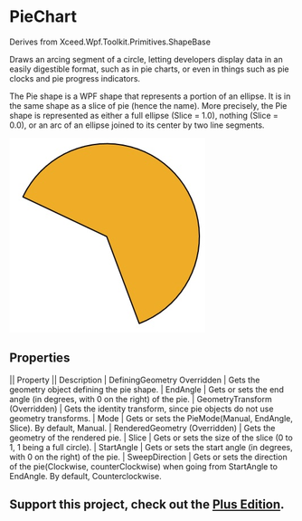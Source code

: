 # PieChart
Derives from Xceed.Wpf.Toolkit.Primitives.ShapeBase

Draws an arcing segment of a circle, letting developers display data in an easily digestible format, such as in pie charts, or even in things such as pie clocks and pie progress indicators.

The Pie shape is a WPF shape that represents a portion of an ellipse. It is in the same shape as a slice of pie (hence the name). More precisely, the Pie shape is represented as either a full ellipse (Slice = 1.0), nothing (Slice = 0.0), or an arc of an ellipse joined to its center by two line segments.

![](PieChart_pie.jpg)

## Properties
|| Property || Description
| DefiningGeometry Overridden | Gets the geometry object defining the pie shape.
| EndAngle | Gets or sets the end angle (in degrees, with 0 on the right) of the pie.
| GeometryTransform (Overridden) | Gets the identity transform, since pie objects do not use geometry transforms.
| Mode | Gets or sets the PieMode(Manual, EndAngle, Slice). By default, Manual.
| RenderedGeometry (Overridden) | Gets the geometry of the rendered pie.
| Slice | Gets or sets the size of the slice (0 to 1, 1 being a full circle).
| StartAngle | Gets or sets the start angle (in degrees, with 0 on the right) of the pie.
| SweepDirection |  Gets or sets the direction of the pie(Clockwise, counterClockwise) when going from StartAngle to EndAngle. By default, Counterclockwise.

**Support this project, check out the [Plus Edition](https://xceed.com/xceed-toolkit-plus-for-wpf/).**
---